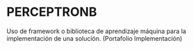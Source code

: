 # PERCEPTRONB
Uso de framework o biblioteca de aprendizaje máquina para la implementación de una solución. (Portafolio Implementación)
